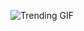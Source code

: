 ![Trending GIF](https://media4.giphy.com/media/M0LSVgFzV8x86iQonb/giphy.gif?cid=8bb21772qg9aeayet5i1ud5s8hd0pe21coaiefts2v2l2eog&ep=v1_gifs_search&rid=giphy.gif&ct=g)
